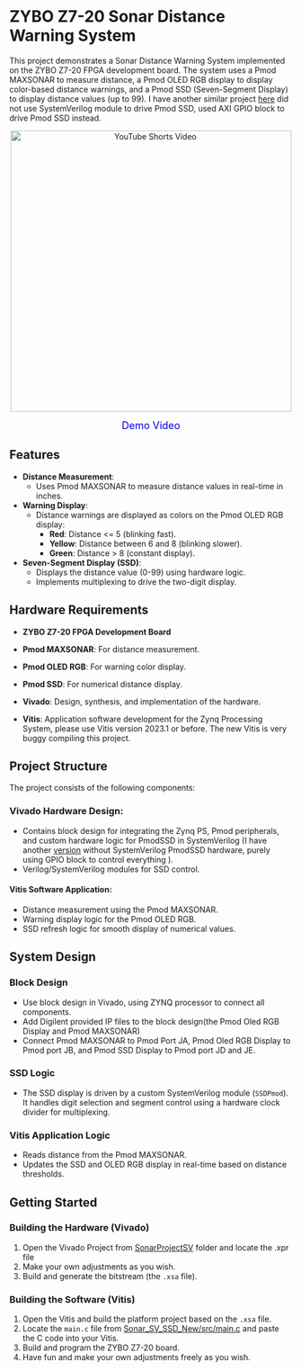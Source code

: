 # ZYBO Z7-20 Sonar Distance Warning System
This project demonstrates a Sonar Distance Warning System implemented on the ZYBO Z7-20 FPGA development board. The system uses a Pmod MAXSONAR to measure distance, a Pmod OLED RGB display to display color-based distance warnings, and a Pmod SSD (Seven-Segment Display) to display distance values (up to 99). I have another similar project [here](https://github.com/donovanxie/Sonar-Distance-Warning-System-With-GPIO-Controlled-PmodSSD) did not use SystemVerilog module to drive Pmod SSD, used AXI GPIO block to drive Pmod SSD instead.
<p align="center">
  <a href="https://www.youtube.com/shorts/ijbolxgYGHc">
<img src="https://img.youtube.com/vi/ijbolxgYGHc/0.jpg" alt="YouTube Shorts Video" width="500">
   </a>
</p> 
<p align="center">
  <a href="https://www.youtube.com/shorts/ijbolxgYGHc" style="font-size: 18px; text-decoration: none; color: #0000EE;">
    Demo Video
  </a>
</p>


## Features
- **Distance Measurement**: 
  - Uses Pmod MAXSONAR to measure distance values in real-time in inches.
- **Warning Display**:
  - Distance warnings are displayed as colors on the Pmod OLED RGB display:
    - **Red**: Distance <= 5 (blinking fast).
    - **Yellow**: Distance between 6 and 8 (blinking slower).
    - **Green**: Distance > 8 (constant display).
- **Seven-Segment Display (SSD)**:
  - Displays the distance value (0-99) using hardware logic.
  - Implements multiplexing to drive the two-digit display.
    
## Hardware Requirements
- **ZYBO Z7-20 FPGA Development Board**
- **Pmod MAXSONAR**: For distance measurement.
- **Pmod OLED RGB**: For warning color display.
- **Pmod SSD**: For numerical distance display.

- **Vivado**: Design, synthesis, and implementation of the hardware.
- **Vitis**: Application software development for the Zynq Processing System, please use Vitis version 2023.1 or before. The new Vitis is very buggy compiling this project.
  
## Project Structure
The project consists of the following components:

### Vivado Hardware Design:
   - Contains block design for integrating the Zynq PS, Pmod peripherals, and custom hardware logic for PmodSSD in SystemVerilog (I have another [version](https://github.com/donovanxie/Sonar-Distance-Warning-System-With-GPIO-Controlled-PmodSSD) without SystemVerilog PmodSSD hardware, purely using GPIO block to control everything ).
   - Verilog/SystemVerilog modules for SSD control.

#### Vitis Software Application:
   - Distance measurement using the Pmod MAXSONAR.
   - Warning display logic for the Pmod OLED RGB.
   - SSD refresh logic for smooth display of numerical values.
     
## System Design
### Block Design
- Use block design in Vivado, using ZYNQ processor to connect all components.
- Add Digilent provided IP files to the block design(the Pmod Oled RGB Display and Pmod MAXSONAR)
- Connect Pmod MAXSONAR to Pmod Port JA, Pmod Oled RGB Display to Pmod port JB, and Pmod SSD Display to Pmod port JD and JE.
  
### SSD Logic
- The SSD display is driven by a custom SystemVerilog module (`SSDPmod`). It handles digit selection and segment control using a hardware clock divider for multiplexing.
### Vitis Application Logic
- Reads distance from the Pmod MAXSONAR.
- Updates the SSD and OLED RGB display in real-time based on distance thresholds.

## Getting Started
### Building the Hardware (Vivado)
1. Open the Vivado Project from [SonarProjectSV](./SonarProjectSV/) folder and locate the .xpr file
2. Make your own adjustments as you wish.
3. Build and generate the bitstream (the `.xsa` file).

### Building the Software (Vitis)
1. Open the Vitis and build the platform project based on the `.xsa` file.
2. Locate the `main.c` file from [Sonar_SV_SSD_New/src/main.c](./Sonar_SV_SSD_New/src/main.c) and paste the C code into your Vitis.
3. Build and program the ZYBO Z7-20 board.
4. Have fun and make your own adjustments freely as you wish.
